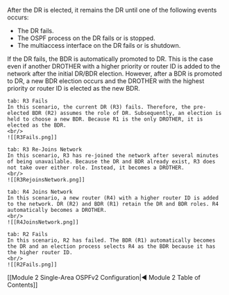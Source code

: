 After the DR is elected, it remains the DR until one of the following events occurs:

- The DR fails.
- The OSPF process on the DR fails or is stopped.
- The multiaccess interface on the DR fails or is shutdown.

If the DR fails, the BDR is automatically promoted to DR. This is the case even if another DROTHER with a higher priority or router ID is added to the network after the initial DR/BDR election. However, after a BDR is promoted to DR, a new BDR election occurs and the DROTHER with the highest priority or router ID is elected as the new BDR.

````tabs
tab: R3 Fails
In this scenario, the current DR (R3) fails. Therefore, the pre-elected BDR (R2) assumes the role of DR. Subsequently, an election is held to choose a new BDR. Because R1 is the only DROTHER, it is elected as the BDR.
<br/>
![[R3Fails.png]]

tab: R3 Re-Joins Network
In this scenario, R3 has re-joined the network after several minutes of being unavailable. Because the DR and BDR already exist, R3 does not take over either role. Instead, it becomes a DROTHER.
<br/>
![[R3RejoinsNetwork.png]]

tab: R4 Joins Network
In this scenario, a new router (R4) with a higher router ID is added to the network. DR (R2) and BDR (R1) retain the DR and BDR roles. R4 automatically becomes a DROTHER.
<br/>
![[R4JoinsNetwork.png]]

tab: R2 Fails
In this scenario, R2 has failed. The BDR (R1) automatically becomes the DR and an election process selects R4 as the BDR because it has the higher router ID.
<br/>
![[R2Fails.png]]
````

[[Module 2 Single-Area OSPFv2 Configuration|◀ Module 2 Table of Contents]]